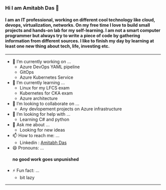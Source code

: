 ### Hi I am Amitabh Das 👋

#### I am an IT professional, working on different cool technology like cloud, devops, virtualization, networks. On my free time I love to build small projects and hands-on lab for my self-learning. I am not a smart computer programmer but always try to write a piece of code by gathering information from different sources. I like to finish my day by learning at least one new thing about tech, life, investing etc.

------------------------------------------------------------------------------------------

- 🔭 I’m currently working on ...
   - Azure DevOps YAML pipeline
   - GitOps
   - Azure Kubernetes Service
- 🌱 I’m currently learning ...
   - Linux for my LFCS exam
   - Kubernetes for CKA exam
   - Azure architecture
- 👯 I’m looking to collaborate on ...
   - Any devlopement projects on Azure infrastructure
- 🤔 I’m looking for help with ...
   - Learning C# and python
- 💬 Ask me about ...
  - Looking for new ideas
- 📫 How to reach me: ...
  - Linkedin : [Amitabh Das](https://www.linkedin.com/in/amitabhd/)
- 😄 Pronouns: ...
  #### no good work goes unpunished
- ⚡ Fun fact: ...
  - bit lazy

------------------------------------------------------------------------------------------
<!--
**amitabh90/amitabh90** is a ✨ _special_ ✨ repository because its `README.md` (this file) appears on your GitHub profile.

Here are some ideas to get you started:

- 🔭 I’m currently working on ...
- 🌱 I’m currently learning ...
- 👯 I’m looking to collaborate on ...
- 🤔 I’m looking for help with ...
- 💬 Ask me about ...
- 📫 How to reach me: ...
- 😄 Pronouns: ...
- ⚡ Fun fact: ...
-->

